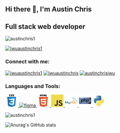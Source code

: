 
## Hi there 👋, I'm Austin Chris
## Full stack web developer

<p align="left"> <img src="https://komarev.com/ghpvc/?username=austinchris1&label=Profile%20views&color=0e75b6&style=flat" alt="austinchris1" /> </p>

<p align="left"> <a href="https://twitter.com/iwuaustinchris1" target="blank"><img src="https://img.shields.io/twitter/follow/iwuaustinchris1?logo=twitter&style=for-the-badge" alt="iwuaustinchris1" /></a> </p>

<h3 align="left">Connect with me:</h3>
<p align="left">
<a href="https://twitter.com/iwuaustinchris1" target="blank"><img align="center" src="https://raw.githubusercontent.com/rahuldkjain/github-profile-readme-generator/master/src/images/icons/Social/twitter.svg" alt="iwuaustinchris1" height="30" width="40" /></a>
<a href="https://instagram.com/iwuaustinchris" target="blank"><img align="center" src="https://raw.githubusercontent.com/rahuldkjain/github-profile-readme-generator/master/src/images/icons/Social/instagram.svg" alt="iwuaustinchris" height="30" width="40" /></a>
<a href="https://www.youtube.com/c/austinchrisiwu" target="blank"><img align="center" src="https://raw.githubusercontent.com/rahuldkjain/github-profile-readme-generator/master/src/images/icons/Social/youtube.svg" alt="austinchrisiwu" height="30" width="40" /></a>
</p>

<h3 align="left">Languages and Tools:</h3>
<p align="left"> <a href="https://www.w3schools.com/css/" target="_blank" rel="noreferrer"> <img src="https://raw.githubusercontent.com/devicons/devicon/master/icons/css3/css3-original-wordmark.svg" alt="css3" width="40" height="40"/> </a> <a href="https://www.figma.com/" target="_blank" rel="noreferrer"> <img src="https://www.vectorlogo.zone/logos/figma/figma-icon.svg" alt="figma" width="40" height="40"/> </a> <a href="https://www.w3.org/html/" target="_blank" rel="noreferrer"> <img src="https://raw.githubusercontent.com/devicons/devicon/master/icons/html5/html5-original-wordmark.svg" alt="html5" width="40" height="40"/> </a> <a href="https://developer.mozilla.org/en-US/docs/Web/JavaScript" target="_blank" rel="noreferrer"> <img src="https://raw.githubusercontent.com/devicons/devicon/master/icons/javascript/javascript-original.svg" alt="javascript" width="40" height="40"/> </a> <a href="https://www.mysql.com/" target="_blank" rel="noreferrer"> <img src="https://raw.githubusercontent.com/devicons/devicon/master/icons/mysql/mysql-original-wordmark.svg" alt="mysql" width="40" height="40"/> </a> <a href="https://www.php.net" target="_blank" rel="noreferrer"> <img src="https://raw.githubusercontent.com/devicons/devicon/master/icons/php/php-original.svg" alt="php" width="40" height="40"/> </a> <a href="https://www.python.org" target="_blank" rel="noreferrer"> <img src="https://raw.githubusercontent.com/devicons/devicon/master/icons/python/python-original.svg" alt="python" width="40" height="40"/> </a> </p>

<p><img align="left" src="https://github-readme-stats.vercel.app/api/top-langs?username=austinchris1&show_icons=true&locale=en&layout=compact" alt="austinchris1" /></p>

<br>


![Anurag's GitHub stats](https://github-readme-stats.vercel.app/api?username=AustinChris1&show_icons=true&theme=radical)
